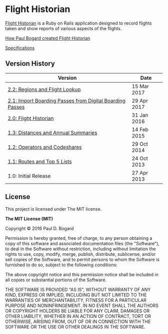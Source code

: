 # Flight Historian

[Flight Historian](http://www.flighthistorian.com/) is a Ruby on Rails application designed to record flights taken and show reports of various aspects of the flights.

[How Paul Bogard created Flight Historian](http://pbogard.com/flight_log)

[Specifications](http://pbogard.com/flight_log#current_specs)

## Version History

| Version | Date |
| --- | --- |
| [2.2: Regions and Flight Lookup](https://github.com/bogardpd/flight_log/releases/tag/2.2) | 15 Mar 2017 |
| [2.1: Import Boarding Passes from Digital Boarding Passes](https://github.com/bogardpd/flight_log/releases/tag/v2.1) | 29 Apr 2017 |
| [2.0: Flight Historian](https://github.com/bogardpd/flight_log/releases/tag/v2.0) | 31 Jan 2016 |
| [1.3: Distances and Annual Summaries](http://onehundredairports.com/2015/02/14/flight-log-version-1-3-distances-and-annual-summaries/) | 14 Feb 2015 |
| [1.2: Operators and Codeshares](http://onehundredairports.com/2014/10/29/flight-log-version-1-2-operators-and-codeshares) | 29 Oct 2014 |
| [1.1: Routes and Top 5 Lists](http://onehundredairports.com/2013/10/24/flight-log-version-1-1-routes-top-5-lists-and-more/) | 24 Oct 2013 |
| 1.0: Initial Release | 27 Apr 2013 |

## License

This project is licensed under The MIT license.

**The MIT License (MIT)**

Copyright &copy; 2016 Paul D. Bogard

Permission is hereby granted, free of charge, to any person obtaining a copy of this software and associated documentation files (the "Software"), to deal in the Software without restriction, including without limitation the rights to use, copy, modify, merge, publish, distribute, sublicense, and/or sell copies of the Software, and to permit persons to whom the Software is furnished to do so, subject to the following conditions:

The above copyright notice and this permission notice shall be included in all copies or substantial portions of the Software.

THE SOFTWARE IS PROVIDED "AS IS", WITHOUT WARRANTY OF ANY KIND, EXPRESS OR IMPLIED, INCLUDING BUT NOT LIMITED TO THE WARRANTIES OF MERCHANTABILITY, FITNESS FOR A PARTICULAR PURPOSE AND NONINFRINGEMENT. IN NO EVENT SHALL THE AUTHORS OR COPYRIGHT HOLDERS BE LIABLE FOR ANY CLAIM, DAMAGES OR OTHER LIABILITY, WHETHER IN AN ACTION OF CONTRACT, TORT OR OTHERWISE, ARISING FROM, OUT OF OR IN CONNECTION WITH THE SOFTWARE OR THE USE OR OTHER DEALINGS IN THE SOFTWARE.